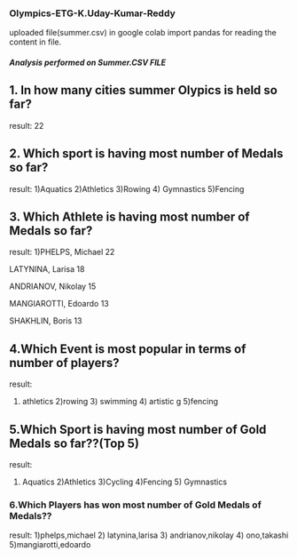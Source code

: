 ### Olympics-ETG-K.Uday-Kumar-Reddy

uploaded file(summer.csv) in google colab
import pandas for reading the content in file.

##### Analysis performed on Summer.CSV FILE

##  1. In how many cities summer Olypics is held so far?
result: 22

##  2. Which sport is having most number of Medals so far?
result: 
 1)Aquatics 2)Athletics 3)Rowing 4) Gymnastics 5)Fencing
 
 ## 3. Which Athlete is having most number of Medals so far?
 result:
 1)PHELPS, Michael         22
 
 LATYNINA, Larisa        18
 
ANDRIANOV, Nikolay      15

MANGIAROTTI, Edoardo    13

SHAKHLIN, Boris         13

## 4.Which Event is most popular in terms of number of players?
result:
 1) athletics 2)rowing  3) swimming 4) artistic g 5)fencing
## 5.Which Sport is having most number of Gold Medals so far??(Top 5)
result:
 1) Aquatics 2)Athletics  3)Cycling  4)Fencing  5) Gymnastics
 
### 6.Which Players has won most number of Gold Medals of Medals??
result:
 1)phelps,michael 2) latynina,larisa  3) andrianov,nikolay 4) ono,takashi 5)mangiarotti,edoardo
